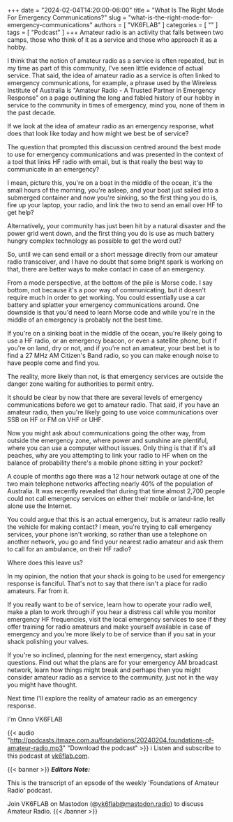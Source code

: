 +++
date = "2024-02-04T14:20:00-06:00"
title = "What Is The Right Mode For Emergency Communications?"
slug = "what-is-the-right-mode-for-emergency-communications"
authors = [ "VK6FLAB" ]
categories = [ "" ]
tags = [ "Podcast" ]
+++
Amateur radio is an activity that falls between two camps, those who think of
it as a service and those who approach it as a hobby.

I think that the notion of amateur radio as a service is often repeated, but
in my time as part of this community, I've seen little evidence of actual
service. That said, the idea of amateur radio as a service is often linked to
emergency communications, for example, a phrase used by the Wireless Institute
of Australia is "Amateur Radio - A Trusted Partner in Emergency Response" on a
page outlining the long and fabled history of our hobby in service to the
community in times of emergency, mind you, none of them in the past decade.
<!--more-->

If we look at the idea of amateur radio as an emergency response, what does
that look like today and how might we best be of service?

The question that prompted this discussion centred around the best mode to use
for emergency communications and was presented in the context of a tool that
links HF radio with email, but is that really the best way to communicate in
an emergency?

I mean, picture this, you're on a boat in the middle of the ocean, it's the
small hours of the morning, you're asleep, and your boat just sailed into a
submerged container and now you're sinking, so the first thing you do is, fire
up your laptop, your radio, and link the two to send an email over HF to get
help?

Alternatively, your community has just been hit by a natural disaster and the
power grid went down, and the first thing you do is use as much battery hungry
complex technology as possible to get the word out?

So, until we can send email or a short message directly from our amateur radio
transceiver, and I have no doubt that some bright spark is working on that,
there are better ways to make contact in case of an emergency.

From a mode perspective, at the bottom of the pile is Morse code. I say
bottom, not because it's a poor way of communicating, but it doesn't require
much in order to get working. You could essentially use a car battery and
splatter your emergency communications around. One downside is that you'd need
to learn Morse code and while you're in the middle of an emergency is probably
not the best time.

If you're on a sinking boat in the middle of the ocean, you're likely going to
use a HF radio, or an emergency beacon, or even a satellite phone, but if
you're on land, dry or not, and if you're not an amateur, your best bet is to
find a 27 MHz AM Citizen's Band radio, so you can make enough noise to have
people come and find you.

The reality, more likely than not, is that emergency services are outside the
danger zone waiting for authorities to permit entry.

It should be clear by now that there are several levels of emergency
communications before we get to amateur radio. That said, if you have an
amateur radio, then you're likely going to use voice communications over SSB
on HF or FM on VHF or UHF.

Now you might ask about communications going the other way, from outside the
emergency zone, where power and sunshine are plentiful, where you can use a
computer without issues. Only thing is that if it's all peaches, why are you
attempting to link your radio to HF when on the balance of probability there's
a mobile phone sitting in your pocket?

A couple of months ago there was a 12 hour network outage at one of the two
main telephone networks affecting nearly 40% of the population of Australia.
It was recently revealed that during that time almost 2,700 people could not
call emergency services on either their mobile or land-line, let alone use the
Internet.

You could argue that this is an actual emergency, but is amateur radio really
the vehicle for making contact? I mean, you're trying to call emergency
services, your phone isn't working, so rather than use a telephone on another
network, you go and find your nearest radio amateur and ask them to call for
an ambulance, on their HF radio?

Where does this leave us?

In my opinion, the notion that your shack is going to be used for emergency
response is fanciful. That's not to say that there isn't a place for radio
amateurs. Far from it.

If you really want to be of service, learn how to operate your radio well,
make a plan to work through if you hear a distress call while you monitor
emergency HF frequencies, visit the local emergency services to see if they
offer training for radio amateurs and make yourself available in case of
emergency and you're more likely to be of service than if you sat in your
shack polishing your valves.

If you're so inclined, planning for the next emergency, start asking
questions. Find out what the plans are for your emergency AM broadcast
network, learn how things might break and perhaps then you might consider
amateur radio as a service to the community, just not in the way you might
have thought.

Next time I'll explore the reality of amateur radio as an emergency response.

I'm Onno VK6FLAB

{{< audio "http://podcasts.itmaze.com.au/foundations/20240204.foundations-of-amateur-radio.mp3" "Download the podcast" >}}
:information_source: Listen and subscribe to this podcast at [vk6flab.com](https://podcasts.vk6flab.com/podcasts/foundations).

{{< banner >}}
***Editors Note:***

This is the transcript of an epsode of the weekly 'Foundations of
Amateur Radio' podcast.

Join VK6FLAB on Mastodon (@vk6flab@mastodon.radio) to discuss Amateur Radio.
{{< /banner >}}

